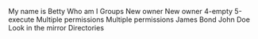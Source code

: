 My name is Betty
Who am I
Groups
New owner
New owner
4-empty
5-execute
Multiple permissions
Multiple permissions
 James Bond
John Doe
Look in the mirror
Directories
